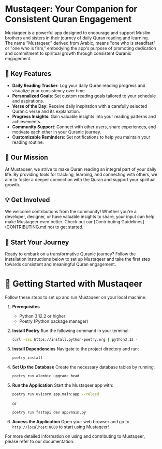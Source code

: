 
# Mustaqeer: Your Companion for Consistent Quran Engagement

Mustaqeer is a powerful app designed to encourage and support Muslim brothers and sisters in their journey of daily Quran reading and learning. The name "Mustaqeer," derived from Arabic, means "one who is steadfast" or "one who is firm," embodying the app's purpose of promoting dedication and commitment to spiritual growth through consistent Quranic engagement.

## 🌟 Key Features

- **Daily Reading Tracker**: Log your daily Quran reading progress and visualize your consistency over time.
- **Personalized Goals**: Set custom reading goals tailored to your schedule and aspirations.
- **Verse of the Day**: Receive daily inspiration with a carefully selected Quranic verse and its explanation.
- **Progress Insights**: Gain valuable insights into your reading patterns and achievements.
- **Community Support**: Connect with other users, share experiences, and motivate each other in your Quranic journey.
- **Customizable Reminders**: Set notifications to help you maintain your reading routine.

## 🎯 Our Mission

At Mustaqeer, we strive to make Quran reading an integral part of your daily life. By providing tools for tracking, learning, and connecting with others, we aim to foster a deeper connection with the Quran and support your spiritual growth.

## 💡 Get Involved

We welcome contributions from the community! Whether you're a developer, designer, or have valuable insights to share, your input can help make Mustaqeer even better. Check out our [Contributing Guidelines](CONTRIBUTING.md no) to get started.

## 🚀 Start Your Journey

Ready to embark on a transformative Quranic journey? Follow the installation instructions below to set up Mustaqeer and take the first step towards consistent and meaningful Quran engagement.



# 🚀 Getting Started with Mustaqeer

Follow these steps to set up and run Mustaqeer on your local machine:

1. **Prerequisites**
   - Python 3.12.2 or higher
   - Poetry (Python package manager)

2. **Install Poetry**
   Run the following command in your terminal:
   ```bash
   curl -sSL https://install.python-poetry.org | python3.12 -
   ```

3. **Install Dependencies**
   Navigate to the project directory and run:
   ```bash
   poetry install
   ```

4. **Set Up the Database**
   Create the necessary database tables by running:
   ```bash
   poetry run alembic upgrade head
   ```

5. **Run the Application**
   Start the Mustaqeer app with:
   ```bash
   poetry run uvicorn app.main:app --reload
   ```
   or
   ```bash
   poetry run fastapi dev app/main.py
   ```

6. **Access the Application**
   Open your web browser and go to `http://localhost:8000` to start using Mustaqeer!

For more detailed information on using and contributing to Mustaqeer, please refer to our documentation.
